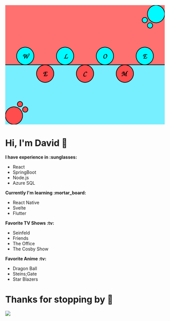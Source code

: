 <img src="https://github.com/portijo/portijo/blob/master/assets/personal-logo-4-sm.svg" />

<div>
  <h1>Hi, I'm David 👋</h1>
  <b>I have experience in :sunglasses:</b>
  <ul>
    <li>React</li>
    <li>SpringBoot</li>
    <li>Node.js</li>
    <li>Azure SQL</li>
  </ul>
  <b>Currently I'm learning :mortar_board:</b>
  <ul>
    <li>React Native</li>
    <li>Svelte</li>
    <li>Flutter</li>
  </ul>
  <b>Favorite TV Shows :tv:</b>
   <ul>
    <li>Seinfeld</li>
    <li>Friends</li>
    <li>The Office</li>
    <li>The Cosby Show</li>
  </ul>
  <b>Favorite Anime :tv:</b>
   <ul>
    <li>Dragon Ball</li>
    <li>Steins;Gate</li>
    <li>Star Blazers</li>
  </ul>
</div>

<div>
  <h1>Thanks for stopping by 👋</h1>
  <img src="https://media.giphy.com/media/B1K1NaIRuj6Cc/giphy.gif" width="50%" />
</div>
